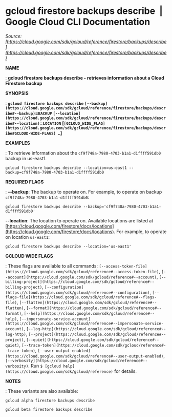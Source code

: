 # gcloud firestore backups describe  |  Google Cloud CLI Documentation

*Source: [https://cloud.google.com/sdk/gcloud/reference/firestore/backups/describe](https://cloud.google.com/sdk/gcloud/reference/firestore/backups/describe)*

**NAME**

: **gcloud firestore backups describe - retrieves information about a Cloud Firestore backup**

**SYNOPSIS**

: **`gcloud firestore backups describe` `[--backup](https://cloud.google.com/sdk/gcloud/reference/firestore/backups/describe#--backup)`=`BACKUP` `[--location](https://cloud.google.com/sdk/gcloud/reference/firestore/backups/describe#--location)`=`LOCATION` [`[GCLOUD_WIDE_FLAG](https://cloud.google.com/sdk/gcloud/reference/firestore/backups/describe#GCLOUD-WIDE-FLAGS) …`]**

**EXAMPLES**

: To retrieve information about the
`cf9f748a-7980-4703-b1a1-d1ffff591db0` backup in us-east1.

```
gcloud firestore backups describe --location=us-east1 --backup=cf9f748a-7980-4703-b1a1-d1ffff591db0
```

**REQUIRED FLAGS**

: **--backup**:
The backup to operate on.
For example, to operate on backup
`cf9f748a-7980-4703-b1a1-d1ffff591db0`:

```
gcloud firestore backups describe --backup='cf9f748a-7980-4703-b1a1-d1ffff591db0'
```

**--location**:
The location to operate on. Available locations are listed at [https://cloud.google.com/firestore/docs/locations](https://cloud.google.com/firestore/docs/locations).
For example, to operate on location `us-east1`:

```
gcloud firestore backups describe --location='us-east1'
```

**GCLOUD WIDE FLAGS**

: These flags are available to all commands: `[--access-token-file](https://cloud.google.com/sdk/gcloud/reference#--access-token-file)`,
`[--account](https://cloud.google.com/sdk/gcloud/reference#--account)`, `[--billing-project](https://cloud.google.com/sdk/gcloud/reference#--billing-project)`,
`[--configuration](https://cloud.google.com/sdk/gcloud/reference#--configuration)`,
`[--flags-file](https://cloud.google.com/sdk/gcloud/reference#--flags-file)`,
`[--flatten](https://cloud.google.com/sdk/gcloud/reference#--flatten)`, `[--format](https://cloud.google.com/sdk/gcloud/reference#--format)`, `[--help](https://cloud.google.com/sdk/gcloud/reference#--help)`, `[--impersonate-service-account](https://cloud.google.com/sdk/gcloud/reference#--impersonate-service-account)`,
`[--log-http](https://cloud.google.com/sdk/gcloud/reference#--log-http)`,
`[--project](https://cloud.google.com/sdk/gcloud/reference#--project)`, `[--quiet](https://cloud.google.com/sdk/gcloud/reference#--quiet)`, `[--trace-token](https://cloud.google.com/sdk/gcloud/reference#--trace-token)`, `[--user-output-enabled](https://cloud.google.com/sdk/gcloud/reference#--user-output-enabled)`,
`[--verbosity](https://cloud.google.com/sdk/gcloud/reference#--verbosity)`.
Run `$ [gcloud help](https://cloud.google.com/sdk/gcloud/reference)` for details.

**NOTES**

: These variants are also available:

```
gcloud alpha firestore backups describe
```

```
gcloud beta firestore backups describe
```